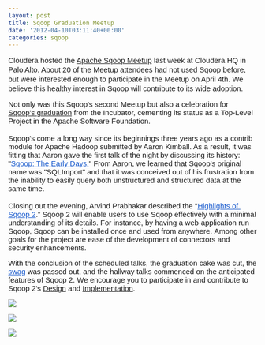 ```yaml
---
layout: post
title: Sqoop Graduation Meetup
date: '2012-04-10T03:11:40+00:00'
categories: sqoop
---
```

<p style="font-family: Georgia, 'Times New Roman', 'Bitstream Charter', Times, serif; font-size: 13px; line-height: 19px; "><b id="internal-source-marker_0.705329999094829" style="font-family: Times; font-size: medium; "><span style="font-size: 15px; font-family: Arial; background-color: transparent; font-weight: normal; vertical-align: baseline; white-space: pre-wrap; ">Cloudera hosted the <a href="http://www.meetup.com/Sqoop-User-Meetup/events/56531992/">Apache Sqoop Meetup</a> last week at Cloudera HQ in Palo Alto. About 20 of the Meetup attendees had not used Sqoop before, but were interested enough to participate in the Meetup on April 4th. We believe this healthy interest in Sqoop will contribute to its wide adoption. </span></b></p> 
  <p><span id="internal-source-marker_0.705329999094829" style="font-family: Times; font-size: medium; "><span style="font-size: 15px; font-family: Arial; background-color: transparent; font-weight: normal; vertical-align: baseline; white-space: pre-wrap; ">Not only was this Sqoop's second Meetup but also a celebration for <a href="https://blogs.apache.org/sqoop/entry/apache_sqoop_graduates_from_incubator">Sqoop's graduation</a> from the Incubator, cementing its status as a Top-Level Project in the Apache Software Foundation.</span><br /><span style="font-size: 15px; font-family: Arial; font-weight: normal; vertical-align: baseline; white-space: pre-wrap; background-color: transparent; "></span><br /><span style="font-size: 15px; font-family: Arial; background-color: transparent; font-weight: normal; vertical-align: baseline; white-space: pre-wrap; ">Sqoop's come a long way since its beginnings three years ago as a contrib module for Apache Hadoop submitted by Aaron Kimball. As a result, it was fitting that Aaron gave the first talk of the night by discussing its history: &quot;</span><a href="https://cwiki.apache.org/confluence/download/attachments/27361435/Aaron_sqoop+meetup+2012-04-03.pdf?version=1&amp;modificationDate=1333763962392" style="font-weight: bold; "><span style="font-size: 15px; font-family: Arial; color: #1155cc; background-color: transparent; font-weight: normal; text-decoration: underline; vertical-align: baseline; white-space: pre-wrap; ">Sqoop: The Early Days.</span></a><span style="font-size: 15px; font-family: Arial; background-color: transparent; font-weight: normal; vertical-align: baseline; white-space: pre-wrap; ">&quot; From Aaron, we learned that Sqoop’s original name was &quot;SQLImport&quot; and that it was conceived out of his frustration from the inability to easily query both unstructured and structured data at the same time.</span><br /><span style="font-size: 15px; font-family: Arial; font-weight: normal; vertical-align: baseline; white-space: pre-wrap; background-color: transparent; "></span><br /><span style="font-size: 15px; font-family: Arial; background-color: transparent; font-weight: normal; vertical-align: baseline; white-space: pre-wrap; ">Closing out the evening, Arvind Prabhakar described the &quot;</span><a href="https://cwiki.apache.org/confluence/download/attachments/27361435/Sqoop2_wnotes.pdf?version=1&amp;modificationDate=1326152997000" style="font-weight: bold; "><span style="font-size: 15px; font-family: Arial; color: #1155cc; background-color: transparent; font-weight: normal; text-decoration: underline; vertical-align: baseline; white-space: pre-wrap; ">Highlights of Sqoop 2</span></a><span style="font-size: 15px; font-family: Arial; background-color: transparent; font-weight: normal; vertical-align: baseline; white-space: pre-wrap; ">.” Sqoop 2 will enable users to use Sqoop effectively with a minimal understanding of its details. For instance, by having a web-application run Sqoop, Sqoop can be installed once and used from anywhere.&nbsp;</span></span><span style="background-color: transparent; font-family: Arial; font-size: 15px; white-space: pre-wrap; ">Among other goals for the project are ease of the development of connectors and security enhancements. </span></p> 
  <p><span style="font-size: 15px; font-family: Arial; background-color: transparent; font-weight: normal; vertical-align: baseline; white-space: pre-wrap; ">With the conclusion of the scheduled talks, the graduation cake was cut, the </span><a href="http://t.co/8mruRgAC" style="font-family: Times; font-size: medium; font-weight: bold; "><span style="font-size: 15px; font-family: Arial; color: #1155cc; background-color: transparent; font-weight: normal; text-decoration: underline; vertical-align: baseline; white-space: pre-wrap; ">swag</span></a><span style="font-size: 15px; font-family: Arial; background-color: transparent; font-weight: normal; vertical-align: baseline; white-space: pre-wrap; "> was passed out, and the hallway talks commenced on the anticipated features of Sqoop 2.</span><span style="font-size: 15px; font-family: Arial; background-color: transparent; font-weight: normal; vertical-align: baseline; white-space: pre-wrap; "> We encourage you to participate in and contribute to Sqoop 2's <a href="https://cwiki.apache.org/confluence/display/SQOOP/Sqoop+2">Design</a> and <a href="https://issues.apache.org/jira/browse/SQOOP-365">Implementation</a>.</span></p> 
  <p><img src="https://blogs.apache.org/sqoop/mediaresource/3fc62680-2501-453e-9063-0d4009ced1cf" /> </p> 
  <p style="text-align: left; "><font face="arial, helvetica, clean, sans-serif"><span style="line-height: 14px; "><img src="https://blogs.apache.org/sqoop/mediaresource/e16282d9-5c9e-40b1-b0e9-e70fc74309de" /></span></font></p> 
  <p style="text-align: left; "><font face="arial, helvetica, clean, sans-serif"><span style="line-height: 14px; "><img src="https://blogs.apache.org/sqoop/mediaresource/42f12675-0bba-41b7-a7db-dfcae1323cdf" /></span></font></p>
